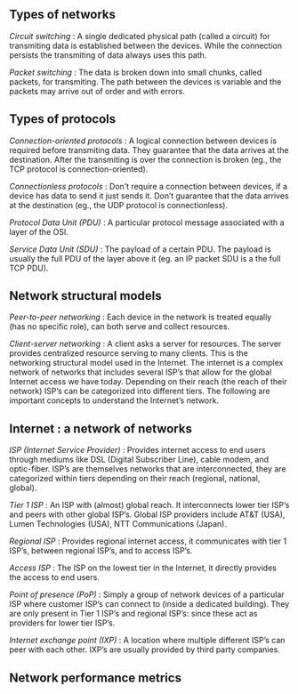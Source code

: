 ## Types of networks

*Circuit switching* : A single dedicated physical path (called a circuit) for transmiting data is established between the devices. While the connection persists the transmiting of data always uses this path.

*Packet switching* : The data is broken down into small chunks, called packets, for transmiting. The path between the devices is variable and the packets may arrive out of order and with errors.

## Types of protocols

*Connection-oriented protocols* : A logical connection between devices is required before transmiting data. They guarantee that the data arrives at the destination. After the transmiting is over the connection is broken (eg., the TCP protocol is connection-oriented).

*Connectionless protocols* : Don’t require a connection between devices, if a device has data to send it just sends it. Don’t guarantee that the data arrives at the destination (eg., the UDP protocol is connectionless).  

*Protocol Data Unit (PDU)* : A particular protocol message associated with a layer of the OSI.

*Service Data Unit (SDU)* : The payload of a certain PDU. The payload is usually the full PDU of the layer above it (eg. an IP packet SDU is a the full TCP PDU).

## Network structural models

*Peer-to-peer networking* : Each device in the network is treated equally (has no specific role), can both serve and collect resources.

*Client-server networking* :  A client asks a server for resources. The server provides centralized resource serving to many clients. This is the networking structural model used in the Internet.
The internet is a complex network of networks that includes several ISP’s that allow for the global Internet access we have today. Depending on their reach (the reach of their network) ISP’s can be categorized into different tiers. The following are important concepts to understand the Internet’s network.

## Internet : a network of networks

*ISP (Internet Service Provider)* : Provides internet access to end users through mediums like DSL (Digital Subscriber Line), cable modem, and optic-fiber. ISP’s are themselves networks that are interconnected, they are categorized within tiers depending on their reach (regional, national, global).

*Tier 1 ISP* : An ISP with (almost) global reach. It interconnects lower tier ISP’s and peers with other global ISP’s. Global ISP providers include AT&T (USA), Lumen Technologies (USA), NTT Communications (Japan).

*Regional ISP* : Provides regional internet access, it communicates with tier 1 ISP’s, between regional ISP’s, and to access ISP’s.

*Access ISP* :  The ISP on the lowest tier in the Internet, it directly provides the access to end users.

*Point of presence (PoP)* : Simply a group of network devices of a particular ISP where customer ISP’s can connect to (inside a dedicated building). They are only present in  Tier 1 ISP’s and regional ISP’s: since these act as providers for lower tier ISP’s.

*Internet exchange point (IXP)* : A location where multiple different ISP’s can peer with each other. IXP’s are usually provided by third party companies.

## Network performance metrics

